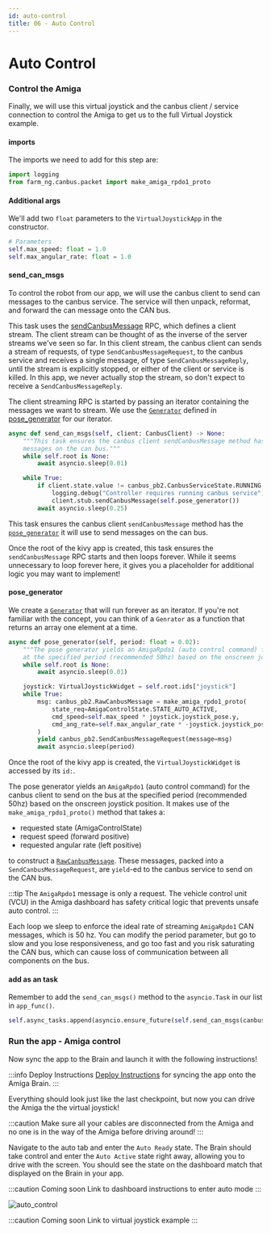 ```yaml
---
id: auto-control
title: 06 - Auto Control
---
```

# Auto Control


### Control the Amiga

Finally, we will use this virtual joystick and the canbus client / service connection to control the Amiga to get us to the full Virtual Joystick example.

#### imports

The imports we need to add for this step are:

```Python
import logging
from farm_ng.canbus.packet import make_amiga_rpdo1_proto
```


#### Additional args

We'll add two `float` parameters to the `VirtualJoystickApp` in the constructor.
```Python
# Parameters
self.max_speed: float = 1.0
self.max_angular_rate: float = 1.0
```


#### send_can_msgs

To control the robot from our app, we will use the canbus client to send can messages to the canbus service.
The service will then unpack, reformat, and forward the can message onto the CAN bus.

This task uses the [sendCanbusMessage](https://github.com/farm-ng/amiga-brain-api/blob/main/protos/farm_ng/canbus/canbus.proto) RPC, which defines a client stream.
The client stream can be thought of as the inverse of the server streams we've seen so far.
In this client stream, the canbus client can sends a stream of requests, of type `SendCanbusMessageRequest`, to the canbus service and receives a single message, of type `SendCanbusMessageReply`,  until the stream is explicitly stopped, or either of the client or service is killed.
In this app, we never actually stop the stream, so don't expect to receive a `SendCanbusMessageReply`.

The client streaming RPC is started by passing an iterator containing the messages we want to stream.
We use the [`Generator`](https://book.pythontips.com/en/latest/generators.html) defined in [pose_generator](#pose_generator) for our iterator.

```Python
async def send_can_msgs(self, client: CanbusClient) -> None:
    """This task ensures the canbus client sendCanbusMessage method has the pose_generator it will use to send
    messages on the can bus."""
    while self.root is None:
        await asyncio.sleep(0.01)

    while True:
        if client.state.value != canbus_pb2.CanbusServiceState.RUNNING:
            logging.debug("Controller requires running canbus service")
            client.stub.sendCanbusMessage(self.pose_generator())
        await asyncio.sleep(0.25)
```

This task ensures the canbus client `sendCanbusMessage` method has the [`pose_generator`](#pose_generator) it will use to send messages on the can bus.




Once the root of the kivy app is created, this task ensures the `sendCanbusMessage` RPC starts and then loops forever.
While it seems unnecessary to loop forever here, it gives you a placeholder for additional logic you may want to implement!



#### pose_generator

We create a [`Generator`](https://book.pythontips.com/en/latest/generators.html) that will run forever as an iterator.
If you're not familiar with the concept, you can think of a `Genrator` as a function that returns an array one element at a time.

```Python
async def pose_generator(self, period: float = 0.02):
    """The pose generator yields an AmigaRpdo1 (auto control command) for the canbus client to send on the bus
    at the specified period (recommended 50hz) based on the onscreen joystick position."""
    while self.root is None:
        await asyncio.sleep(0.01)

    joystick: VirtualJoystickWidget = self.root.ids["joystick"]
    while True:
        msg: canbus_pb2.RawCanbusMessage = make_amiga_rpdo1_proto(
            state_req=AmigaControlState.STATE_AUTO_ACTIVE,
            cmd_speed=self.max_speed * joystick.joystick_pose.y,
            cmd_ang_rate=self.max_angular_rate * -joystick.joystick_pose.x,
        )
        yield canbus_pb2.SendCanbusMessageRequest(message=msg)
        await asyncio.sleep(period)
```
Once the root of the kivy app is created, the `VirtualJoystickWidget` is accessed by its `id:`.

The pose generator yields an `AmigaRpdo1` (auto control command) for the canbus client to send on the bus at the specified period (recommended 50hz) based on the onscreen joystick position.
It makes use of the `make_amiga_rpdo1_proto()` method that takes a:
- requested state (AmigaControlState)
- request speed (forward positive)
- requested angular rate (left positive)

to construct a [`RawCanbusMessage`](https://github.com/farm-ng/amiga-brain-api/blob/main/protos/farm_ng/canbus/canbus.proto).
These messages, packed into a `SendCanbusMessageRequest`, are `yield`-ed to the canbus service to send on the CAN bus.

:::tip
The `AmigaRpdo1` message is only a request. The vehicle control unit (VCU) in the Amiga dashboard has safety critical logic that prevents unsafe auto control.
:::

Each loop we sleep to enforce the ideal rate of streaming `AmigaRpdo1` CAN messages, which is 50 hz. You can modify the period parameter, but go to slow and you lose responsiveness, and go too fast and you risk saturating the CAN bus, which can cause loss of communication between all components on the bus.


#### add as an task

Remember to add the `send_can_msgs()` method to the `asyncio.Task` in our list in `app_func()`.

```Python
self.async_tasks.append(asyncio.ensure_future(self.send_can_msgs(canbus_client)))
```


### Run the app - Amiga control

Now sync the app to the Brain and launch it with the following instructions!

:::info Deploy Instructions
[Deploy Instructions](../../brain/custom-applications.md) for syncing the app onto the Amiga Brain.
:::


Everything should look just like the last checkpoint, but now you can drive the Amiga the the virtual joystick!

:::caution
Make sure all your cables are disconnected from the Amiga and no one is in the way of the Amiga before driving around!
:::

Navigate to the auto tab and enter the `Auto Ready` state.
The Brain should take control and enter the `Auto Active` state right away, allowing you to drive with the screen.
You should see the state on the dashboard match that displayed on the Brain in your app.

:::caution Coming soon
Link to dashboard instructions to enter auto mode
:::


![auto_control](https://user-images.githubusercontent.com/53625197/200641685-a712fb2d-66f7-4ec2-bf92-e6d96c93cadb.png)

:::caution Coming soon
Link to virtual joystick example
:::
